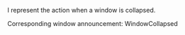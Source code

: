 I represent the action when a window is collapsed.

Corresponding window announcement:
WindowCollapsed